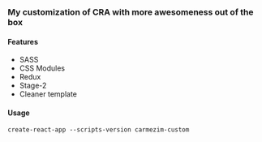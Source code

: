 ### My customization of CRA with more awesomeness out of the box

#### Features
- SASS
- CSS Modules
- Redux
- Stage-2
- Cleaner template
#### Usage
`create-react-app --scripts-version carmezim-custom`
